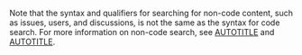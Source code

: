 Note that the syntax and qualifiers for searching for non-code content, such as issues, users, and discussions, is not the same as the syntax for code search. For more information on non-code search, see [AUTOTITLE](/search-github/getting-started-with-searching-on-github/about-searching-on-github) and [AUTOTITLE](/search-github/searching-on-github).
